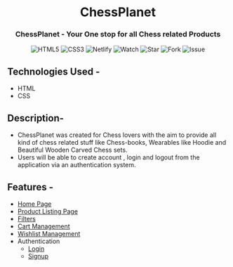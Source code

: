<h1 align="center"> ChessPlanet </h1>
<h3 align="center"> ChessPlanet - Your One stop for all Chess related Products </h3>

<div align="center">

 ![HTML5](https://img.shields.io/badge/html5-%23E34F26.svg?style=for-the-badge&logo=html5&logoColor=white)
 ![CSS3](https://img.shields.io/badge/css3-%231572B6.svg?style=for-the-badge&logo=css3&logoColor=white)
 ![Netlify](https://img.shields.io/badge/netlify-%23000000.svg?style=for-the-badge&logo=netlify&logoColor=#00C7B7)
 ![Watch](https://img.shields.io/github/watchers/anuj-kumary/Eagle-Store.svg)
 ![Star](https://img.shields.io/github/stars/anuj-kumary/Eagle-Store.svg)
 ![Fork](https://img.shields.io/github/forks/anuj-kumary/Eagle-Store.svg)
 ![Issue](https://img.shields.io/github/issues/anuj-kumary/Eagle-Store.svg)

</div>

## Technologies Used -
 - HTML
 - CSS

## Description-
 - ChessPlanet was created for Chess lovers with the aim to provide all kind of chess related stuff like Chess-books, Wearables like Hoodie and Beautiful Wooden Carved Chess sets.
 - Users will be able to create account , login and logout from the application via an authentication system. 
 
## Features -
- [Home Page]()
- [Product Listing Page]()
- [Filters]()
- [Cart Management]()
- [Wishlist Management]()
- Authentication
    - [Login]()
    - [Signup]()

